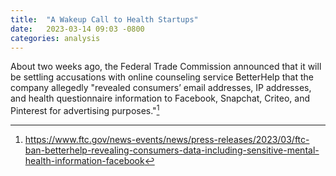 ```yaml
---
title:  "A Wakeup Call to Health Startups"
date:   2023-03-14 09:03 -0800
categories: analysis
---
```

About two weeks ago, the Federal Trade Commission announced that it will be
settling accusations with online counseling service BetterHelp that the company
allegedly "revealed consumers’ email addresses, IP addresses, and health
questionnaire information to Facebook, Snapchat, Criteo, and Pinterest for
advertising purposes."[^1]

[^1]: https://www.ftc.gov/news-events/news/press-releases/2023/03/ftc-ban-betterhelp-revealing-consumers-data-including-sensitive-mental-health-information-facebook